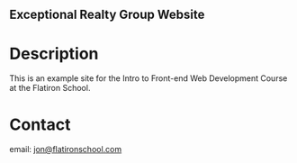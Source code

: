 Exceptional Realty Group Website
---

# Description

This is an example site for the Intro to Front-end Web Development Course at the Flatiron School.

# Contact 

email: jon@flatironschool.com